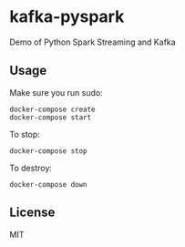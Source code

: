# kafka-pyspark

Demo of Python Spark Streaming and Kafka

## Usage

Make sure you run sudo:
```
docker-compose create
docker-compose start
```

To stop:
```
docker-compose stop
```

To destroy:
```
docker-compose down
```

## License

MIT

